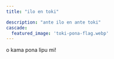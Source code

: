 ```yaml
---
title: "ilo en toki"

description: "ante ilo en ante toki"
cascade:
  featured_image: 'toki-pona-flag.webp'
---
```

o kama pona lipu mi!  

